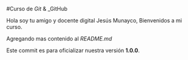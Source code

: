 #Curso de _Git_ & _GitHub

Hola soy tu amigo y docente digital Jesús Munayco, Bienvenidos a mi curso.

Agregando mas  contenido al _README.md_

Este commit es para oficializar nuestra versión **1.0.0**.